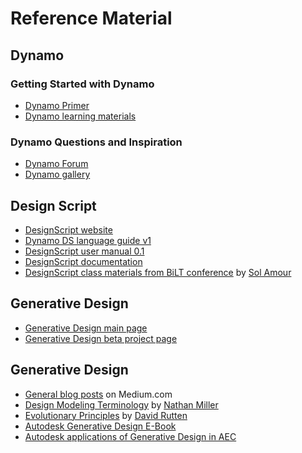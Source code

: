 # Reference Material

## Dynamo

### Getting Started with Dynamo

* [Dynamo Primer](https://primer.dynamobim.org/)
* [Dynamo learning materials](https://dynamobim.org/learn/)

### Dynamo Questions and Inspiration

* [Dynamo Forum](https://forum.dynamobim.com/)
* [Dynamo gallery](https://www.dynamobim.org/)

## Design Script

* [DesignScript website](http://designscript.io/)
* [Dynamo DS language guide v1](https://dynamobim.org/wp-content/uploads/forum-assets/colin-mccroneautodesk-com/07/10/Dynamo_language_guide_version_1.pdf)
* [DesignScript user manual 0.1](http://designscript.io/DesignScript_user_manual_0.1.pdf)
* [DesignScript documentation](https://dynamobim.org/wp-content/links/DesignScriptGuide.pdf)
* [DesignScript class materials from BiLT conference](https://github.com/Amoursol/dynamoDesignScript) by [Sol Amour](https://github.com/Amoursol)

## Generative Design

* [Generative Design main page](https://www.autodesk.com/solutions/refinery-beta)
* [Generative Design beta project page](https://beta.autodesk.com/key/RefineryLanding)

## Generative Design

* [General blog posts](https://medium.com/generative-design) on Medium.com
* [Design Modeling Terminology](https://archinate.files.wordpress.com/2018/06/dstasiuk-design-modeling-terminology1.pdf) by [Nathan Miller](https://github.com/archinate)
* [Evolutionary Principles](https://www.grasshopper3d.com/profiles/blogs/evolutionary-principles) by [David Rutten](https://github.com/DavidRutten)
* [Autodesk Generative Design E-Book](https://www.autodesk.com/content/dam/autodesk/www/solutions/generative-design/autodesk-aec-generative-design-ebook.pdf)
* [Autodesk applications of Generative Design in AEC](https://www.autodesk.com/solutions/generative-design/architecture-engineering-construction)


